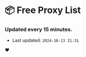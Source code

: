 # :package: Free Proxy List
### Updated every 15 minutes.

- Last updated: `2024-10-13 21:31`

:heart:
